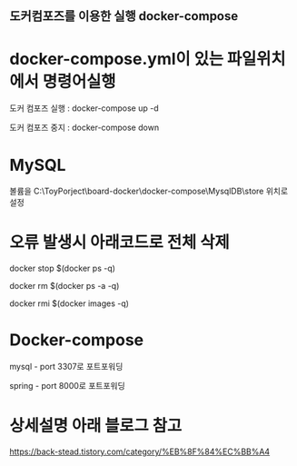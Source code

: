 ## 도커컴포즈를 이용한 실행 docker-compose


# docker-compose.yml이 있는 파일위치에서 명령어실행
 도커 컴포즈 실행 : docker-compose up -d

 도커 컴포즈 중지 : docker-compose down

# MySQL
볼륨을 C:\ToyPorject\board-docker\docker-compose\MysqlDB\store 위치로 설정


# 오류 발생시 아래코드로 전체 삭제
docker stop $(docker ps -q) 

docker rm $(docker ps -a -q)

docker rmi $(docker images -q)

# Docker-compose 
mysql - port 3307로 포트포워딩

spring - port 8000로 포트포워딩

# 상세설명 아래 블로그 참고
https://back-stead.tistory.com/category/%EB%8F%84%EC%BB%A4